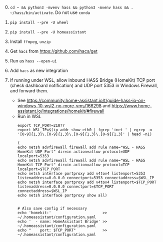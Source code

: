 0. `cd ~ && python3 -mvenv hass && python3 -mvenv hass && . ~/hass/bin/activate`. Do not use `conda`

0. `pip install --pre -U wheel`

0. `pip install --pre -U homeassistant`

0. Install `ffmpeg`, `unzip`

0. Get `hacs` from https://github.com/hacs/get

0. Run as `hass --open-ui`

0. Add `hacs` as new integration

0. If running under WSL, allow inbound HASS Bridge (HomeKit) TCP port (check dashboard notification) and UDP port 5353 in Windows Firewall, and forward them. 
   - See https://community.home-assistant.io/t/guide-hass-io-on-windows-10-wsl2-no-more-vms/166298 and https://www.home-assistant.io/integrations/homekit/#firewall
   - Run in WSL
     ```
     export TCP_PORT=210??
     export WSL_IP=$(ip addr show eth0 | fgrep 'inet ' | egrep -o '[0-9]{1,3}\.[0-9]{1,3}\.[0-9]{1,3}\.[0-9]{1,3}' | head -n1)

     (
     echo netsh advfirewall firewall add rule name="WSL - HASS HomeKit UDP Port" dir=in action=allow protocol=UDP localport=5353
     echo netsh advfirewall firewall add rule name="WSL - HASS HomeKit TCP Port" dir=in action=allow protocol=TCP localport=$TCP_PORT
     echo netsh interface portproxy add v4tov4 listenport=5353 listenaddress=0.0.0.0 connectport=5353 connectaddress=$WSL_IP
     echo netsh interface portproxy add v4tov4 listenport=$TCP_PORT listenaddress=0.0.0.0 connectport=$TCP_PORT connectaddress=$WSL_IP
     echo netsh interface portproxy show all)
     
     
     # Also save config if necessary
     echo 'homekit:'                       >> ~/.homeassistant/configuration.yaml
     echo '  - name: HomeAssistant Bridge' >> ~/.homeassistant/configuration.yaml
     echo "    port: $TCP_PORT"            >> ~/.homeassistant/configuration.yaml
     ```

